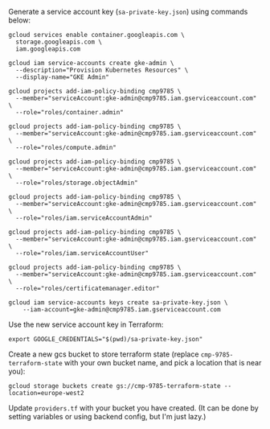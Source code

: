 Generate a service account key (`sa-private-key.json`) using commands below:

```
gcloud services enable container.googleapis.com \
  storage.googleapis.com \
  iam.googleapis.com

gcloud iam service-accounts create gke-admin \
  --description="Provision Kubernetes Resources" \
  --display-name="GKE Admin"

gcloud projects add-iam-policy-binding cmp9785 \
  --member="serviceAccount:gke-admin@cmp9785.iam.gserviceaccount.com" \
  --role="roles/container.admin"

gcloud projects add-iam-policy-binding cmp9785 \
  --member="serviceAccount:gke-admin@cmp9785.iam.gserviceaccount.com" \
  --role="roles/compute.admin"

gcloud projects add-iam-policy-binding cmp9785 \
  --member="serviceAccount:gke-admin@cmp9785.iam.gserviceaccount.com" \
  --role="roles/storage.objectAdmin"

gcloud projects add-iam-policy-binding cmp9785 \
  --member="serviceAccount:gke-admin@cmp9785.iam.gserviceaccount.com" \
  --role="roles/iam.serviceAccountAdmin"

gcloud projects add-iam-policy-binding cmp9785 \
  --member="serviceAccount:gke-admin@cmp9785.iam.gserviceaccount.com" \
  --role="roles/iam.serviceAccountUser"

gcloud projects add-iam-policy-binding cmp9785 \
  --member="serviceAccount:gke-admin@cmp9785.iam.gserviceaccount.com" \
  --role="roles/certificatemanager.editor"

gcloud iam service-accounts keys create sa-private-key.json \
    --iam-account=gke-admin@cmp9785.iam.gserviceaccount.com
```

Use the new service account key in Terraform:

```
export GOOGLE_CREDENTIALS="$(pwd)/sa-private-key.json"
```

Create a new gcs bucket to store terraform state (replace `cmp-9785-terraform-state` with your own bucket name, and pick a location that is near you):

```
gcloud storage buckets create gs://cmp-9785-terraform-state --location=europe-west2
```

Update `providers.tf` with your bucket you have created. (It can be done by setting variables or using backend config, but I'm just lazy.)
